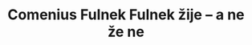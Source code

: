 ---
id: 193931c5-df9e-4aa2-b0c5-0a89e5371281
title: "Comenius Fulnek  Fulnek žije – a ne že ne"
price: 100000
year: 2013
description: "Projekt podporuje celoroční činnost fulnecké neziskové organizace Comenius, která se kromě vlastních aktivit (jako například uspořádání výstavy přibližující bohatou historii města) snaží ve spolupráci s ostatními občanskými organizacemi a neformální spolky o oživení kulturního komunitního života na Fulnecku."
kouskovani: false
locationName: undefined
position:
  lng: 17.90343241451815
  lat: 49.7155766635126
---